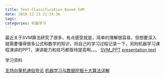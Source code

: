 ```yaml
---
title: Text-Classification Based SVM
date: 2016-12-23 21:34:36
tags:
categories: 机器学习
---
```

最近关于SVM算法研究了很多，有点感受就是，简单的理解很容易，但想要深入就需要懂得很多公式和数学的知识，将自己的学习过程记录一下，另附机器学习课程演讲的PPT，演讲能力和技巧都亟待提高啊。。。
[SVM_PPT](http://oelvsay9f.bkt.clouddn.com/svm_presentation.pdf)
[presentation text](http://oelvsay9f.bkt.clouddn.com/svm_presentation_text.pdf)

学习资料

[支持向量机通俗导论](http://oelvsay9f.bkt.clouddn.com/Intro2SVM.pdf)
[机器学习与数据挖掘十大算法详解](https://wizardforcel.gitbooks.io/dm-algo-top10/content/svm.html)
